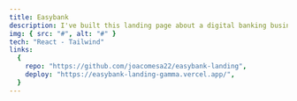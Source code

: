 ```yaml
---
title: Easybank
description: I've built this landing page about a digital banking business for practicing my React + Tailwind skills. It is solution to a challenge from Frontend Mentor.
img: { src: "#", alt: "#" }
tech: "React - Tailwind"
links:
  {
    repo: "https://github.com/joacomesa22/easybank-landing",
    deploy: "https://easybank-landing-gamma.vercel.app/",
  }
---
```

